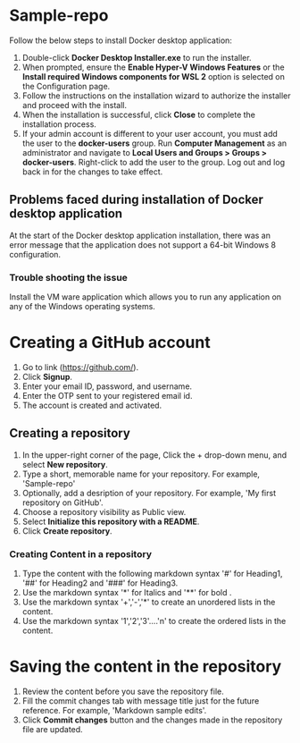 # Sample-repo

Follow the below steps to install Docker desktop application:

1. Double-click **Docker Desktop Installer.exe** to run the installer.
2. When prompted, ensure the **Enable Hyper-V Windows Features** or the **Install required Windows components for WSL 2** option is selected on the Configuration page.
3. Follow the instructions on the installation wizard to authorize the installer and proceed with the install.
4. When the installation is successful, click **Close** to complete the installation process.
5. If your admin account is different to your user account, you must add the user to the **docker-users** group. Run **Computer Management** as an administrator and navigate to **Local  Users and Groups > Groups > docker-users**. Right-click to add the user to the group. Log out and log back in for the changes to take effect.

## Problems faced during installation of Docker desktop application

At the start of the Docker desktop application installation, there was an error message that the application does not support a 64-bit Windows 8 configuration.

### Trouble shooting the issue 

Install the VM ware application which allows you to run any application on any of the Windows operating systems.

# Creating a GitHub account

1. Go to link (https://github.com/). 
2. Click **Signup**.
3. Enter your email ID, password, and username.
4. Enter the OTP sent to your registered email id.
5. The account is created and activated.

## Creating a repository

1. In the upper-right corner of the page, Click the + drop-down menu, and select **New repository**.
2. Type a short, memorable name for your repository. For example, 'Sample-repo'
3. Optionally, add a desription of your repository. For example, 'My first repository on GitHub'.
4. Choose a repository visibility as Public view.
5. Select **Initialize this repository with a README**.
6. Click **Create repository**.

### Creating Content in a repository

1. Type the content with the following markdown syntax '#' for Heading1, '##' for Heading2 and '###' for Heading3.
2. Use the markdown syntax '*' for Italics and '**' for bold .
3. Use the markdown syntax '+','-','*' to create an unordered lists in the content.
4. Use the markdown syntax '1','2','3'....'n' to create the ordered lists in the content.

# Saving the content in the repository

1. Review the content before you save the repository file.
2. Fill the commit changes tab with message title just for the future reference. For example, 'Markdown sample edits'.
3. Click **Commit changes** button and the changes made in the repository file are updated.


